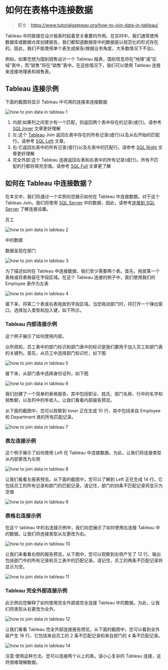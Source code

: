 # 如何在表格中连接数据

> 原文：<https://www.tutorialgateway.org/how-to-join-data-in-tableau/>

Tableau 中的联接在设计报表时起着至关重要的作用。在实时中，我们通常使用数据库或数据仓库创建报告，我们都知道数据库中的数据是以规范化的形式存在的。因此，我们不能使用单个表生成报告(根据业务角度，大多数情况下不会)。

例如，如果您想为国别销售设计一个 Tableau 报表，国别信息将在“地理”或“区域”表中，而“销售”将在“销售”表中。在这些情况下，我们可以使用 Tableau 连接来连接地理表和销售表。

## Tableau 连接示例

下面的截图将显示 Tableau 中可用的连接来连接数据

![how to join data in tableau 1](img/0cd7825d51a0988d2f97d9bfe308dd18.png)

1.  内部:如果列之间至少有一个匹配，则返回两个表中存在的记录(或行)。请参考 [SQL Inner](https://www.tutorialgateway.org/sql-inner-join/) 文章更好理解
2.  左:这个 [Tableau](https://www.tutorialgateway.org/tableau/) Join 返回左表中存在的所有记录(或行)以及从右开始的匹配行。请参考 [SQL Left](https://www.tutorialgateway.org/sql-left-join/) 文章。
3.  右:它返回右表中的所有记录(或行)以及左表中的匹配行。请参考 [SQL Right](https://www.tutorialgateway.org/sql-right-join/) 文章更好理解
4.  完全外部:这个 Tableau 连接返回左表和右表中的所有记录(或行)。所有不匹配的行都将填充空值。请参考 [SQL Full](https://www.tutorialgateway.org/sql-full-join/) 文章更了解

## 如何在 Tableau 中连接数据？

在本文中，我们将通过一个实例向您展示如何在 Tableau 中连接数据。对于这个 Tableau Join，我们将使用 [SQL Server](https://www.tutorialgateway.org/sql/) 中的数据，因此，请参考[连接到 SQL Server](https://www.tutorialgateway.org/connecting-tableau-to-sql-server/) 了解连接设置。

员工

![how to join data in tableau 2](img/967fe32b033ceb7a60a4c1ed8024641e.png)

中的数据

数据呈现在部门

![how to join data in tableau 3](img/9aa6d77a12375433cb9d3447df0e047c.png)

为了描述如何在 Tableau 中连接数据，我们至少需要两个表。首先，拖放第一个表格或将表格留在字段区域。在这个 Tableau 连接的例子中，我们使用我们的 Employee 表作为左表

![how to join data in tableau 4](img/c8e1a4c168d30a62886482d94986689d.png)

接下来，将第二个表或右表拖放到字段区域。当您拖动部门时，将打开一个弹出窗口，选择加入类型和加入键，如下所示。

### Tableau 内部连接示例

这个例子展示了如何使用内部。

众所周知，员工表中的部门标识和部门表中的标识是我们要用于加入员工和部门表的关键列。首先，从员工中选择部门标识栏，如下图

![how to join data in tableau 5](img/f3f2328435a5be8e66e46688ef165626.png)

接下来，从部门表中选择身份证列，如下图

![how to join data in tableau 6](img/7bcad133c0d8477bc2fbdea5b43bc585.png)

我们创建了一个简单的表格报告，其中包括职业、姓氏、部门名称、行中的名字和销售额，以及列中的年收入。让我们看看内部报告预览。

从下面的截图中，您可以观察到 Inner 正在生成 10 行，其中包括来自 Employee 和 Department 表的所有匹配记录。

![how to join data in tableau 7](img/20076aee8f1b471fe73634c7d5515bce.png)

### 表左连接示例

这个例子展示了如何使用 Left 在 Tableau 中连接数据。为此，让我们将连接类型从内部更改为左侧

![how to join data in tableau 8](img/791f60261af8333d8d6f2efbbfed4146.png)

让我们看看左报表预览。从下面的截图中，您可以了解到 Left 正在生成 14 行。它包括员工的所有记录和部门的匹配记录。请记住，部门的四条不匹配记录将显示为空值

![how to join data in tableau 9](img/362fd8a0d8a9c878581fc6657ea5ace4.png)

### 表格右连接示例

在这个 tableau 中的右连接示例中，我们向您展示了如何使用右连接 Tableau 中的数据。让我们将连接类型从左更改为右。

![how to join data in tableau 10](img/bdba9ff1dd0cc572b7e981754047953c.png)

让我们来看看右侧的报告预览。从下图中，您可以观察到右侧产生了 12 行。输出包括部门中的所有记录和员工表中的匹配记录。请记住，员工的两条不匹配记录将显示为空。

![how to join data in tableau 11](img/d34468254f118c656d19b898a24b92eb.png)

### Tableau 完全外部连接示例

此示例向您解释了如何使用完全外部或完全连接 Tableau 中的数据。为此，让我们将类型从右更改为全外。

![how to join data in tableau 12](img/dcb2e648c3140126b8f646fbbc64207f.png)

让我们看看 Tableau 完全外部连接报告预览。从下面的截图中，您可以看到全外层产生 16 行。它包括来自员工的 2 条不匹配记录和来自部门的 4 条不匹配记录。

![how to join data in tableau 14](img/e51a0c7d7360a0238c5970fdc918fae3.png)

注意:使用这种方法，您可以连接两个以上的表。请小心复杂的 Tableau 连接，这将很难理解数据。